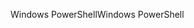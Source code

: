 <span data-ttu-id="3a1fc-101">Windows PowerShell</span><span class="sxs-lookup"><span data-stu-id="3a1fc-101">Windows PowerShell</span></span>